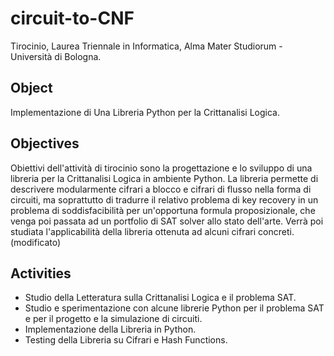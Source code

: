# circuit-to-CNF
Tirocinio, Laurea Triennale in Informatica, Alma Mater Studiorum - Università di Bologna.

## Object
Implementazione di Una Libreria Python per la Crittanalisi Logica.

## Objectives
Obiettivi dell'attività di tirocinio sono la progettazione e lo sviluppo di una libreria per la Crittanalisi Logica in ambiente Python. La libreria permette di descrivere modularmente cifrari a blocco e cifrari di flusso nella forma di circuiti, ma soprattutto di tradurre il relativo problema di key recovery in un problema di soddisfacibilità per un'opportuna formula proposizionale, che venga poi passata ad un portfolio di SAT solver allo stato dell'arte. Verrà poi studiata l'applicabilità della libreria ottenuta ad alcuni cifrari concreti. (modificato) 

## Activities
+ Studio della Letteratura sulla Crittanalisi Logica e il problema SAT.
+ Studio e sperimentazione con alcune librerie Python per il problema SAT e per il progetto e la simulazione di circuiti.
+ Implementazione della Libreria in Python.
+ Testing della Libreria su Cifrari e Hash Functions.